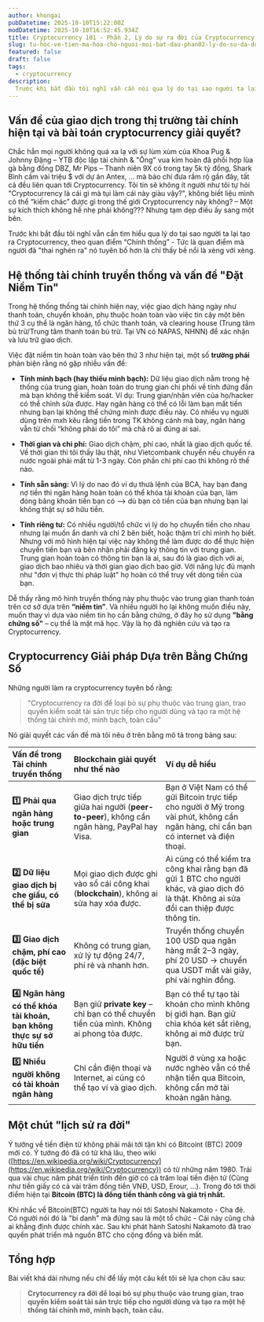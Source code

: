```yaml
---
author: khongai
pubDatetime: 2025-10-10T15:22:00Z
modDatetime: 2025-10-10T16:52:45.934Z
title: Cryptocurrency 101 - Phần 2, Lý do sự ra đời của Cryptocurrency
slug: tu-hoc-ve-tien-ma-hoa-cho-nguoi-moi-bat-dau-phan02-ly-do-su-da-doi-cryptocurrency
featured: false
draft: false
tags:
  - cryptocurrency
description:
  Trước khi bắt đầu tôi nghĩ vẫn cần nói qua lý do tại sao người ta lại tạo ra Cryptocurrency theo quan điểm mà người làm crypto “Chính thống” hơn là chỉ thấy bề nổi là xèng với xèng.
---
```


## Vấn đề của giao dịch trong thị trường tài chính hiện tại và bài toán cryptocurrency giải quyết?

Chắc hẳn mọi người không quá xa lạ với sự lùm xùm của Khoa Pug & Johnny Đặng – YTB độc lập tài chính & "Ông" vua kim hoàn đã phối hợp lùa gà bằng đồng DBZ, Mr Pips – Thanh niên 9X có trong tay 5k tỷ đồng, Shark Bình cầm vài triệu $ với dự án Antex, … mà báo chí đưa rầm rộ gần đây, tất cả đều liên quan tới Cryptocurrency. Tôi tin sẽ không ít người như tôi tự hỏi "Cryptocurrency là cái gì mà tụi làm cái này giàu vậy?", không biết liệu mình có thể “kiếm chác” được gì trong thế giới Cryptocurrency này không? – Một sự kích thích không hề nhẹ phải không??? Nhưng tạm dẹp điều ấy sang một bên.

Trước khi bắt đầu tôi nghĩ vẫn cần tìm hiểu qua lý do tại sao người ta lại tạo ra Cryptocurrency, theo quan điểm “Chính thống” - Tức  là quan điểm mà người đã "thai nghén ra" nó tuyên bố hơn là chỉ thấy bề nổi là xèng với xèng.

## Hệ thống tài chính truyền thống và vấn đề "Đặt Niềm Tin"

Trong hệ thống thống tài chính hiện nay, việc giao dịch hàng ngày như thanh toán, chuyển khoản, phụ thuộc hoàn toàn vào việc tin cậy một bên thứ 3 cụ thể là ngân hàng, tổ chức thanh toán, và clearing house (Trung tâm bù trừ/Trung tâm thanh toán bù trừ. Tại VN có NAPAS, NHNN) để xác nhận và lưu trữ giao dịch.

Việc đặt niềm tin hoàn toàn vào bên thứ 3 như hiện tại, một số **trường phái** phản biện rằng nó gặp nhiều vấn đề:

* **Tính minh bạch (hay thiếu minh bạch):** Dữ liệu giao dịch nằm trong hệ thống của trung gian, hoàn toàn do trung gian chi phối về tính đứng đắn mà bạn không thể kiểm soát. Ví dụ: Trung gian/nhân viên của họ/hacker có thể chỉnh sửa được. Hay ngân hàng có thể có lỗi làm bạn mất tiền nhưng bạn lại không thể chứng minh được điều này. Có nhiều vụ người dùng trên mxh kêu rằng tiền trong TK không cánh mà bay, ngân hàng vẫn từ chối “không phải do tôi” mà chả rõ ai đúng ai sai.

* **Thời gian và chi phí:** Giao dịch chậm, phí cao, nhất là giao dịch quốc tế. Về thời gian thì tôi thấy lâu thật, như Vietcombank chuyển nếu chuyển ra nước ngoài phải mất từ 1-3 ngày. Còn phần chi phí cao thì không rõ thế nào.

* **Tính sẵn sàng:** Vì lý do nao đó ví dụ thưà lệnh của BCA, hay bạn đang nợ tiền thì ngân hàng hoàn toàn có thể khóa tài khoản của bạn, làm đóng băng khoản tiền bạn có –> dù bạn có tiền của bạn nhưng bạn lại không thật sự sở hữu tiền.

* **Tính riêng tư:** Có nhiều người/tổ chức vì lý do họ chuyển tiền cho nhau nhưng lại muốn ẩn danh và chỉ 2 bên biết, hoặc thậm trí chỉ mình họ biết. Nhưng với mô hình hiện tại việc này không thể làm được do để thực hiện chuyển tiền bạn và bên nhận phải đăng ký thông tin với trung gian. Trung gian hoàn toàn có thông tin bạn là ai, sau đó là giao dịch với ai, giao dịch bao nhiêu và thời gian giao dịch bao giờ. Với năng lực đủ mạnh như "đơn vị thực thi pháp luật" họ hoàn có thể truy vết dòng tiền của bạn.

Dễ thấy rằng mô hình truyền thống này phụ thuộc vào trung gian thanh toán trên cơ sở dựa trên **“niềm tin”**. Và nhiều người họ lại không muốn điều này, muốn thay vì dựa vào niềm tin họ cần bằng chứng, ở đây họ sử dụng **"bằng chứng số"** – cụ thể là mật mã học. Vậy là họ đã nghiên cứu và tạo ra Cryptocurrency.

## Cryptocurrency Giải pháp Dựa trên Bằng Chứng Số

Những người làm ra cryptocurrency tuyên bố rằng: 

>"Cryptocurrency ra đời để loại bỏ sự phụ thuộc vào trung gian, trao quyền kiểm soát tài sản trực tiếp cho người dùng và tạo ra một hệ thống tài chính mở, minh bạch, toàn cầu"

Nó giải quyết các vấn đề mà tôi nêu ở trên bằng mô tả trong bảng sau:

| Vấn đề trong Tài chính truyền thống | Blockchain giải quyết như thế nào | Ví dụ dễ hiểu |
| :--- | :--- | :--- |
| **1️⃣ Phải qua ngân hàng hoặc trung gian** | Giao dịch trực tiếp giữa hai người (**peer-to-peer**), không cần ngân hàng, PayPal hay Visa. | Bạn ở Việt Nam có thể gửi Bitcoin trực tiếp cho người ở Mỹ trong vài phút, không cần ngân hàng, chỉ cần bạn có internet và điện thoại. |
| **2️⃣ Dữ liệu giao dịch bị che giấu, có thể bị sửa** | Mọi giao dịch được ghi vào sổ cái công khai (**blockchain**), không ai sửa hay xóa được. | Ai cũng có thể kiểm tra công khai rằng bạn đã gửi 1 BTC cho người khác, và giao dịch đó là thật. Không ai sửa đổi can thiệp được thông tin. |
| **3️⃣ Giao dịch chậm, phí cao (đặc biệt quốc tế)** | Không có trung gian, xử lý tự động 24/7, phí rẻ và nhanh hơn. | Truyền thống chuyển 100 USD qua ngân hàng mất 2–3 ngày, phí 20 USD $\rightarrow$ chuyển qua USDT mất vài giây, phí vài nghìn đồng. |
| **4️⃣ Ngân hàng có thể khóa tài khoản, bạn không thực sự sở hữu tiền** | Bạn giữ **private key** – chỉ bạn có thể chuyển tiền của mình. Không ai phong tỏa được. | Bạn có thể tự tạo tài khoản cho mình không bị giới hạn. Bạn giữ chìa khóa két sắt riêng, không ai mở được trừ bạn. |
| **5️⃣ Nhiều người không có tài khoản ngân hàng** | Chỉ cần điện thoại và Internet, ai cũng có thể tạo ví và giao dịch. | Người ở vùng xa hoặc nước nghèo vẫn có thể nhận tiền qua Bitcoin, không cần mở tài khoản ngân hàng. |

## Một chút "lịch sử ra đời"

Ý tưởng về tiền điện tử không phải mãi tới tận khi có Bitcoint (BTC) 2009 mới có. Ý tưởng đó đã có từ khá lâu, theo wiki ([https://en.wikipedia.org/wiki/Cryptocurrency](https://en.wikipedia.org/wiki/Cryptocurrency)) có từ những năm 1980. Trải qua vài chục năm phát triển tính đến giờ có cả trăm loại tiền điện tử (Cũng như tiền giấy có cả vài trăm đồng tiền VNĐ, USD, Erour, …). Trong đó tới thời điểm hiện tại **Bitcoin (BTC) là đồng tiền thành công và giá trị nhất.**

Khi nhắc về Bitcoin(BTC) người ta hay nói tới Satoshi Nakamoto - Cha đẻ. Có người nói đó là "bí danh" mà đứng sau là một tổ chức - Cái này cũng chả ai khẳng định được chính xác. Sau khi phát hành Satoshi Nakamoto đã trao quyền phát triển mã nguồn BTC cho cộng đồng và biến mất.

## Tổng hợp

Bài viết khá dài nhưng nếu chỉ để lấy một câu kết tôi sẽ lựa chọn câu sau:

> **Crytocurrency ra đời để loại bỏ sự phụ thuộc vào trung gian, trao quyền kiểm soát tài sản trực tiếp cho người dùng và tạo ra một hệ thống tài chính mở, minh bạch, toàn cầu.**